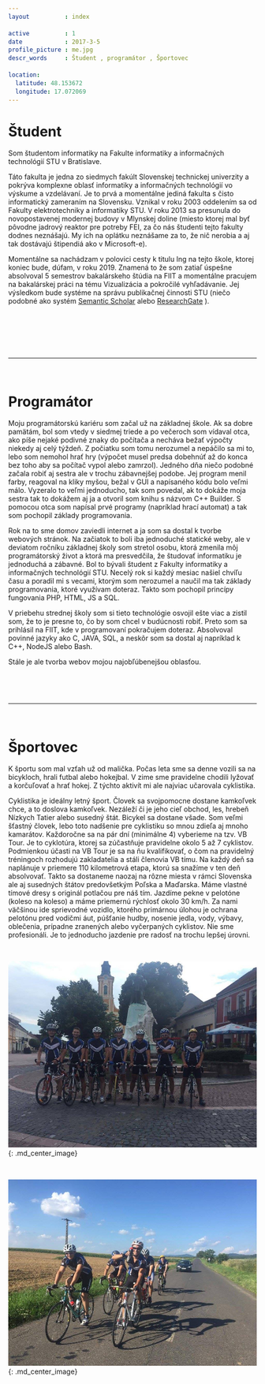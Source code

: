 ```yaml
---
layout          : index

active          : 1
date            : 2017-3-5
profile_picture : me.jpg
descr_words     : Študent , programátor , Športovec

location:
  latitude: 48.153672
  longitude: 17.072069
---
```
















# Študent
Som študentom informatiky na Fakulte informatiky a informačných technológií STU v Bratislave.

Táto fakulta je jedna zo siedmych fakúlt Slovenskej technickej univerzity a pokrýva komplexne oblasť informatiky a informačných technológií vo výskume a vzdelávaní.
Je to prvá a momentálne jediná fakulta s čisto informatický zameraním na Slovensku.
Vznikal v roku 2003 oddelením sa od Fakulty elektrotechniky a informatiky STU.
V roku 2013 sa presunula do novopostavenej modernej budovy v Mlynskej doline (miesto ktorej mal byť pôvodne jadrový reaktor pre potreby FEI, za čo nás študenti tejto fakulty dodnes neznášajú. My ich na oplátku neznášame za to, že nič nerobia a aj tak dostávajú štipendiá ako v Microsoft-e).

Momentálne sa nachádzam v polovici cesty k titulu Ing na tejto škole, ktorej koniec bude, dúfam, v roku 2019. 
Znamená to že som zatiaľ úspešne absolvoval 5 semestrov bakalárskeho štúdia na FIIT a momentálne pracujem na bakalárskej práci na tému Vizualizácia a pokročilé vyhľadávanie.
Jej výsledkom bude systéme na správu publikačnej činnosti STU (niečo podobné ako systém [Semantic Scholar](https://www.semanticscholar.org/ "Semantic Scholar") alebo [ResearchGate](https://www.researchgate.net/home "ResearchGate") ).

&nbsp;

<!--
![alt text](/assets/img/fiit.jpg "Fakulta informatiky a informačných technológií STU BA"){: .md_center_image}
-->

<!--
<div class="hidden-xs hidden-sm" style="width: 50%; margin: 0 auto">
{% comment %}
{% google_map zoom="16" %}
{% endcomment %}
</div>
-->














&nbsp;

&nbsp;


---

&nbsp;














# Programátor
Moju programátorskú kariéru som začal už na základnej škole. 
Ak sa dobre pamätám, bol som vtedy v siedmej triede a po večeroch som vídaval otca, ako píše nejaké podivné znaky do počítača a necháva bežať výpočty niekedy aj celý týždeň.
Z počiatku som tomu nerozumel a nepáčilo sa mi to, lebo som nemohol hrať hry (výpočet musel predsa dobehnúť až do konca bez toho aby sa počítač vypol alebo zamrzol).
Jedného dňa niečo podobné začala robiť aj sestra ale v trochu zábavnejšej podobe. 
Jej program menil farby, reagoval na kliky myšou, bežal v GUI a napísaného kódu bolo veľmi málo.
Vyzeralo to veľmi jednoducho, tak som povedal, ak to dokáže moja sestra tak to dokážem aj ja a otvoril som knihu s názvom C++ Builder.
S pomocou otca som napísal prvé programy (napríklad hrací automat) a tak som pochopil základy programovania.

Rok na to sme domov zaviedli internet a ja som sa dostal k tvorbe webových stránok.
Na začiatok to boli iba jednoduché statické weby, ale v deviatom ročníku základnej školy som stretol osobu, ktorá zmenila môj programátorský život a ktorá ma presvedčila, že študovať informatiku je jednoduchá a zábavné.
Bol to bývali študent z Fakulty informatiky a informačných technológií STU.
Necelý rok si každý mesiac našiel chvíľu času a poradil mi s vecami, ktorým som nerozumel a naučil ma tak základy programovania, ktoré využívam doteraz.
Takto som pochopil princípy fungovania PHP, HTML, JS a SQL.

V priebehu strednej školy som si tieto technológie osvojil ešte viac a zistil som, že to je presne to, čo by som chcel v budúcnosti robiť.
Preto som sa prihlásil na FIIT, kde v programovaní pokračujem doteraz.
Absolvoval povinné jazyky ako C, JAVA, SQL, a neskôr som sa dostal aj napríklad k C++, NodeJS alebo Bash.

Stále je ale tvorba webov mojou najobľúbenejšou oblasťou.













&nbsp;

&nbsp;

---

&nbsp;


















# Športovec
K športu som mal vzťah už od malička. Počas leta sme sa denne vozili sa na bicykloch, hrali futbal alebo hokejbal. 
V zime sme pravidelne chodili lyžovať a korčuľovať a hrať hokej.
Z týchto aktivít mi ale najviac učarovala cyklistika.
   
Cyklistika je ideálny letný šport. 
Človek sa svojpomocne dostane kamkoľvek chce, a to doslova kamkoľvek.
Nezáleží či je jeho cieľ obchod, les, hrebeň Nízkych Tatier alebo susedný štát.
Bicykel sa dostane všade.
Som veľmi šťastný človek, lebo toto nadšenie pre cyklistiku so mnou zdieľa aj mnoho kamarátov.
Každoročne sa na pár dní (minimálne 4) vyberieme na tzv. VB Tour.
Je to  cyklotúra, ktorej sa zúčastňuje pravidelne okolo 5 až 7 cyklistov.
Podmienkou účasti na VB Tour je sa na ňu kvalifikovať, o čom na pravidelný tréningoch rozhodujú zakladatelia a stáli členovia VB tímu.
Na každý deň sa naplánuje v priemere 110 kilometrová etapa, ktorú sa snažíme v ten deň absolvovať.
Takto sa dostaneme naozaj na rôzne miesta v rámci Slovenska ale aj susedných štátov predovšetkým Poľska a Maďarska.
Máme vlastné tímové dresy s originál potlačou pre náš tím.
Jazdíme pekne v pelotóne (koleso na koleso) a máme priemernú rýchlosť okolo 30 km/h.
Za nami väčšinou ide sprievodné vozidlo, ktorého primárnou úlohou je ochrana pelotónu pred vodičmi áut, púšťanie hudby, nosenie jedla, vody, výbavy, oblečenia, prípadne zranených alebo vyčerpaných cyklistov.
Nie sme profesionáli. Je to jednoducho jazdenie pre radosť na trochu lepšej úrovni.

&nbsp;

![alt text](/assets/img/vb1.jpg "VB Team"){: .md_center_image}

&nbsp;

![alt text](/assets/img/vb2.jpg "VB Team v pelotóne"){: .md_center_image}

